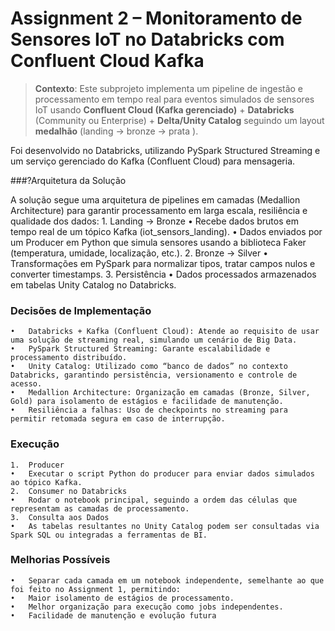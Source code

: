 # Assignment 2 – Monitoramento de Sensores IoT no Databricks com Confluent Cloud Kafka

> **Contexto**: Este subprojeto implementa um pipeline de ingestão e processamento em tempo real para eventos simulados de sensores IoT usando **Confluent Cloud (Kafka gerenciado)** + **Databricks** (Community ou Enterprise) + **Delta/Unity Catalog** seguindo um layout **medalhão** (landing → bronze → prata ).

Foi desenvolvido no Databricks, utilizando PySpark Structured Streaming e um serviço gerenciado do Kafka (Confluent Cloud) para mensageria.

###?Arquitetura da Solução

A solução segue uma arquitetura de pipelines em camadas (Medallion Architecture) para garantir processamento em larga escala, resiliência e qualidade dos dados:
	1.	Landing → Bronze
	•	Recebe dados brutos em tempo real de um tópico Kafka (iot_sensors_landing).
	•	Dados enviados por um Producer em Python que simula sensores usando a biblioteca Faker (temperatura, umidade, localização, etc.).
	2.	Bronze → Silver
	•	Transformações em PySpark para normalizar tipos, tratar campos nulos e converter timestamps.
	3.	Persistência
    	•	Dados processados armazenados em tabelas Unity Catalog no Databricks.

### Decisões de Implementação
	•	Databricks + Kafka (Confluent Cloud): Atende ao requisito de usar uma solução de streaming real, simulando um cenário de Big Data.
	•	PySpark Structured Streaming: Garante escalabilidade e processamento distribuído.
	•	Unity Catalog: Utilizado como “banco de dados” no contexto Databricks, garantindo persistência, versionamento e controle de acesso.
	•	Medallion Architecture: Organização em camadas (Bronze, Silver, Gold) para isolamento de estágios e facilidade de manutenção.
	•	Resiliência a falhas: Uso de checkpoints no streaming para permitir retomada segura em caso de interrupção.
	
### Execução
	1.	Producer
	•	Executar o script Python do producer para enviar dados simulados ao tópico Kafka.
	2.	Consumer no Databricks
	•	Rodar o notebook principal, seguindo a ordem das células que representam as camadas de processamento.
	3.	Consulta aos Dados
	•	As tabelas resultantes no Unity Catalog podem ser consultadas via Spark SQL ou integradas a ferramentas de BI.

### Melhorias Possíveis
	•	Separar cada camada em um notebook independente, semelhante ao que foi feito no Assignment 1, permitindo:
	•	Maior isolamento de estágios de processamento.
	•	Melhor organização para execução como jobs independentes.
	•	Facilidade de manutenção e evolução futura

